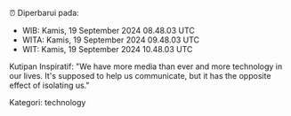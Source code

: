 ⏰ Diperbarui pada:
- WIB: Kamis, 19 September 2024 08.48.03 UTC
- WITA: Kamis, 19 September 2024 09.48.03 UTC
- WIT: Kamis, 19 September 2024 10.48.03 UTC

Kutipan Inspiratif:
"We have more media than ever and more technology in our lives. It's supposed to help us communicate, but it has the opposite effect of isolating us."


Kategori: technology

